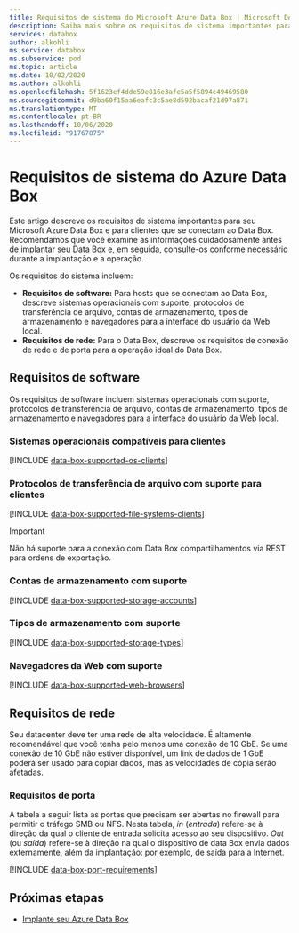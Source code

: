 ```yaml
---
title: Requisitos de sistema do Microsoft Azure Data Box | Microsoft Docs
description: Saiba mais sobre os requisitos de sistema importantes para seu Azure Data Box e para os clientes que se conectam ao Data Box.
services: databox
author: alkohli
ms.service: databox
ms.subservice: pod
ms.topic: article
ms.date: 10/02/2020
ms.author: alkohli
ms.openlocfilehash: 5f1623ef4dde59e816e3afe5a5f5894c49469580
ms.sourcegitcommit: d9ba60f15aa6eafc3c5ae8d592bacaf21d97a871
ms.translationtype: MT
ms.contentlocale: pt-BR
ms.lasthandoff: 10/06/2020
ms.locfileid: "91767875"
---
```

# <a name="azure-data-box-system-requirements"></a>Requisitos de sistema do Azure Data Box

Este artigo descreve os requisitos de sistema importantes para seu Microsoft Azure Data Box e para clientes que se conectam ao Data Box. Recomendamos que você examine as informações cuidadosamente antes de implantar seu Data Box e, em seguida, consulte-os conforme necessário durante a implantação e a operação.

Os requisitos do sistema incluem:

* **Requisitos de software:** Para hosts que se conectam ao Data Box, descreve sistemas operacionais com suporte, protocolos de transferência de arquivo, contas de armazenamento, tipos de armazenamento e navegadores para a interface do usuário da Web local.
* **Requisitos de rede:** Para o Data Box, descreve os requisitos de conexão de rede e de porta para a operação ideal do Data Box.


## <a name="software-requirements"></a>Requisitos de software

Os requisitos de software incluem sistemas operacionais com suporte, protocolos de transferência de arquivo, contas de armazenamento, tipos de armazenamento e navegadores para a interface do usuário da Web local.

### <a name="supported-operating-systems-for-clients"></a>Sistemas operacionais compatíveis para clientes

[!INCLUDE [data-box-supported-os-clients](../../includes/data-box-supported-os-clients.md)]


### <a name="supported-file-transfer-protocols-for-clients"></a>Protocolos de transferência de arquivo com suporte para clientes

[!INCLUDE [data-box-supported-file-systems-clients](../../includes/data-box-supported-file-systems-clients.md)]

> [!IMPORTANT] 
> Não há suporte para a conexão com Data Box compartilhamentos via REST para ordens de exportação. 

### <a name="supported-storage-accounts"></a>Contas de armazenamento com suporte

[!INCLUDE [data-box-supported-storage-accounts](../../includes/data-box-supported-storage-accounts.md)]

### <a name="supported-storage-types"></a>Tipos de armazenamento com suporte

[!INCLUDE [data-box-supported-storage-types](../../includes/data-box-supported-storage-types.md)]

### <a name="supported-web-browsers"></a>Navegadores da Web com suporte

[!INCLUDE [data-box-supported-web-browsers](../../includes/data-box-supported-web-browsers.md)]

## <a name="networking-requirements"></a>Requisitos de rede

Seu datacenter deve ter uma rede de alta velocidade. É altamente recomendável que você tenha pelo menos uma conexão de 10 GbE. Se uma conexão de 10 GbE não estiver disponível, um link de dados de 1 GbE poderá ser usado para copiar dados, mas as velocidades de cópia serão afetadas.

### <a name="port-requirements"></a>Requisitos de porta

A tabela a seguir lista as portas que precisam ser abertas no firewall para permitir o tráfego SMB ou NFS. Nesta tabela, *in* (*entrada*) refere-se à direção da qual o cliente de entrada solicita acesso ao seu dispositivo. *Out* (ou *saída*) refere-se à direção na qual o dispositivo de data Box envia dados externamente, além da implantação: por exemplo, de saída para a Internet.

[!INCLUDE [data-box-port-requirements](../../includes/data-box-port-requirements.md)]


## <a name="next-steps"></a>Próximas etapas

* [Implante seu Azure Data Box](data-box-deploy-ordered.md)
